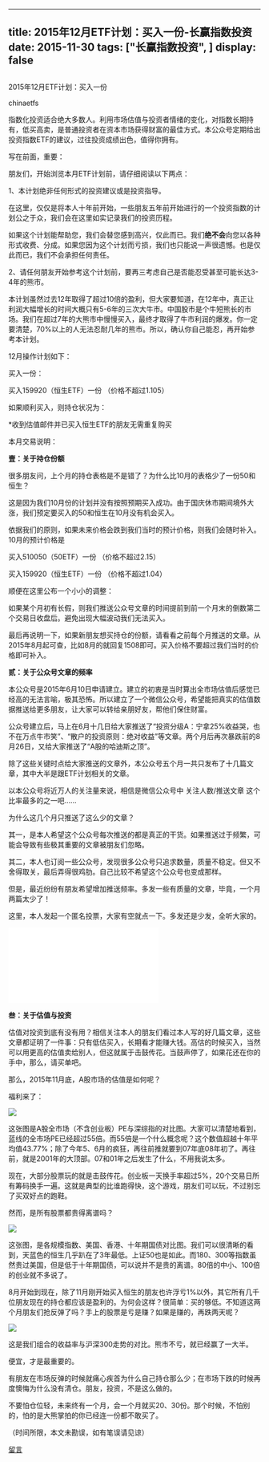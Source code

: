 
---
title:  2015年12月ETF计划：买入一份-长赢指数投资
date: 2015-11-30
tags: ["长赢指数投资", ]
display: false
---


## 



2015年12月ETF计划：买入一份




chinaetfs




指数化投资适合绝大多数人。利用市场估值与投资者情绪的变化，对指数长期持有，低买高卖，是普通投资者在资本市场获得财富的最佳方式。本公众号定期给出投资指数ETF的建议，过往投资成绩出色，值得你拥有。




写在前面，重要：



朋友们，开始浏览本月ETF计划前，请仔细阅读以下两点：



1、本计划绝非任何形式的投资建议或是投资指导。



在这里，仅仅是将本人十年前开始，一些朋友五年前开始进行的一个投资指数的计划公之于众，我们会在这里如实记录我们的投资历程。



如果这个计划能帮助您，我们会替您感到高兴，仅此而已。我们**绝不会**向您以各种形式收费、分成。如果您因为这个计划而亏损，我们也只能说一声很遗憾。也是仅此而已，我们不会承担任何责任。



2、请任何朋友开始参考这个计划前，要再三考虑自己是否能忍受甚至可能长达3-4年的熊市。



本计划虽然过去12年取得了超过10倍的盈利，但大家要知道，在12年中，真正让利润大幅增长的时间大概只有5-6年的三次大牛市。中国股市是个牛短熊长的市场。我们在超过7年的大熊市中慢慢买入，最终才取得了牛市利润的爆发。你一定要清楚，70%以上的人无法忍耐几年的熊市。所以，确认你自己能忍，再开始参考本计划。





12月操作计划如下：



买入一份：



买入159920（恒生ETF）一份 （价格不超过1.105）



如果顺利买入，则持仓状况为：





*收到估值邮件并已买入恒生ETF的朋友无需重复购买







本月交易说明：



**壹：关于持仓份额**



很多朋友问，上个月的持仓表格是不是错了？为什么比10月的表格少了一份50和恒生？



这是因为我们10月份的计划并没有按照预期买入成功。由于国庆休市期间境外大涨，我们预定要买入的50和恒生在10月没有机会买入。



依据我们的原则，如果未来价格会跌到我们当时的预计价格，则我们会随时补入。10月的预计价格是



买入510050（50ETF）一份 （价格不超过2.15）

买入159920（恒生ETF）一份 （价格不超过1.04）



顺便在这里公布一个小小的调整：



如果某个月初有长假，则我们推送公众号文章的时间提前到前一个月末的倒数第二个交易日收盘后。避免出现大幅波动我们无法买入。



最后再说明一下，如果新朋友想买持仓的份额，请看看之前每个月推送的文章。从2015年8月起可查，比如8月的就回复1508即可。买入价格不要超过我们当时的价格即可补入。





**贰：关于公众号文章的频率**



本公众号是2015年6月10日申请建立。建立的初衷是当时算出全市场估值后感觉已经高的无法言喻，极其恐怖。所以建立了一个微信公众号，希望能把真实的估值数据推送给更多朋友，让大家可以转给亲朋好友，帮他们保住财富。



公众号建立后，马上在6月十几日给大家推送了“投资分级A：宁拿25%收益哭，也不在万点牛市笑”、“散户的投资原则：绝对收益”等文章。两个月后再次暴跌前的8月26日，又给大家推送了“A股的哈迪斯之顶”。



除了这些关键时点给大家推送的文章外，本公众号五个月一共只发布了十几篇文章，其中大半是跟ETF计划相关的文章。



以本公众号将近万人的关注量来说，相信是微信公众号中 关注人数/推送文章 这个比率最多的之一吧……



为什么这几个月只推送了这么少的文章？



其一，是本人希望这个公众号每次推送的都是真正的干货。如果推送过于频繁，可能会导致有些极其重要的文章被朋友们忽略。



其二，本人也订阅一些公众号，发现很多公众号只追求数量，质量不稳定。但又不舍得取关，最后弄得很鸡肋。自己比较不希望这个公众号也变成那样。



但是，最近纷纷有朋友希望增加推送频率。多发一些有质量的文章，毕竟，一个月两篇太少了！



这里，本人发起一个匿名投票，大家有空就点一下。多发还是少发，全听大家的。



<iframe scrolling="no" frameborder="0" class="vote_iframe js_editor_vote_card" data-display-style="height: 172px;" data-display-src="/cgi-bin/readtemplate?t=vote/vote-new_tmpl&amp;__biz=MzIwMTIzNDMwNA==&amp;supervoteid=2012662&amp;token=1534114850#none&amp;lang=zh_CN" src="/mp/newappmsgvote?action=show&amp;__biz=MzIwMTIzNDMwNA==&amp;supervoteid=2012662#wechat_redirect" data-supervoteid="2012662" allowfullscreen=""></iframe>





**叁：关于估值与投资**



估值对投资到底有没有用？相信关注本人的朋友们看过本人写的好几篇文章，这些文章都证明了一件事：只有低估买入，长期看才能赚大钱。高估的时候买入，当然可以用更高的估值卖给别人，但这就属于击鼓传花。当鼓声停了，如果花还在你的手中，那么，请买单吧。



那么，2015年11月底，A股市场的估值是如何呢？



福利来了：



<img data-s="300,640" data-type="png" src="http://mmbiz.qpic.cn/mmbiz/SEPick5M9xjPSicRAMz2icf9TWM26UfycfWJibly2qsl44ibQ3N4NsKTrEo3N3z7eXgy0hEaDx2u7kVSxWeSdBLNHNw/0?wx_fmt=png" data-ratio="0.6312949640287769" data-w=""/>

这张图是A股全市场（不含创业板）PE与深综指的对比图。大家可以清楚地看到，蓝线的全市场PE已经超过55倍。而55倍是一个什么概念呢？这个数值超越十年平均值43.77%；除了今年5、6月的疯狂，再往前推就要到07年底08年初了。再往前，就是2001年的大顶部。07和01年之后发生了什么，不用我说太多。



现在，大部分股票玩的就是击鼓传花。创业板一天换手率超过5%，20个交易日所有筹码换手一遍。这就是典型的比谁跑得快，这个游戏，朋友们可以玩，不过别忘了买双好点的跑鞋。



然而，是所有股票都贵得离谱吗？



<img data-s="300,640" data-type="png" src="http://mmbiz.qpic.cn/mmbiz/SEPick5M9xjPSicRAMz2icf9TWM26UfycfWOKJDReLnjefm6RXvXyE7xyJH2a3SfbTbqJGuAbq9ibDLLUgJuF0kaUA/0?wx_fmt=png" data-ratio="0.6402877697841727" data-w=""/>

这张图，是各规模指数、美国、香港、十年期国债对比图。我们可以很清晰的看到，天蓝色的恒生几乎趴在了3年最低。上证50也是如此。而180、300等指数虽然贵过美国，但是低于十年期国债，可以说并不是贵的离谱。80倍的中小、100倍的创业就不多说了。





8月开始到现在，除了11月刚开始买入恒生的朋友也许浮亏1%以外，其它所有几千位朋友现在的持仓都应该是盈利的。为何会这样？很简单：买的够低。不知道这两个月朋友们抢反弹了吗？手上的股票是亏是赚？如果是赚的，再跌两天呢？





<img data-s="300,640" data-type="png" src="http://mmbiz.qpic.cn/mmbiz/SEPick5M9xjPSicRAMz2icf9TWM26UfycfW1SMDYTcSSCjgkbdhl2Wsg71G3iao0BicxXmgSuVOwuPy1DQm94ptXGRA/0?wx_fmt=png" data-ratio="0.8615107913669064" data-w=""/>

这是我们组合的收益率与沪深300走势的对比。熊市不亏，就已经赢了一大半。





便宜，才是最重要的。



有朋友在市场反弹的时候就痛心疾首为什么自己持仓那么少；在市场下跌的时候再度懊悔为什么没有清仓。朋友，投资，不是这么做的。



不要怕仓位轻，未来终有一个月，会一个月就买20、30份。那个时候，不怕别的，怕的是大熊掌拍的你已经连一份都不敢买了。





（时间所限，本文未勘误，如有笔误请见谅）









[留言](javascript:;)


